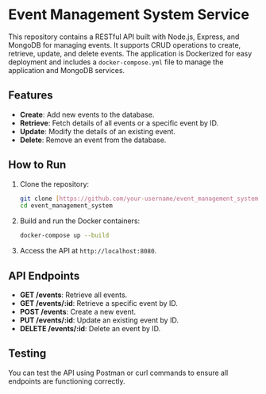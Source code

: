 # Event Management System Service

This repository contains a RESTful API built with Node.js, Express, and MongoDB for managing events. It supports CRUD operations to create, retrieve, update, and delete events. The application is Dockerized for easy deployment and includes a `docker-compose.yml` file to manage the application and MongoDB services.

## Features
- **Create**: Add new events to the database.
- **Retrieve**: Fetch details of all events or a specific event by ID.
- **Update**: Modify the details of an existing event.
- **Delete**: Remove an event from the database.

## How to Run
1. Clone the repository:
    ```sh
    git clone [https://github.com/your-username/event_management_system.git](https://github.com/RavindranAbilash/Event-Management-System.git)
    cd event_management_system
    ```
2. Build and run the Docker containers:
    ```sh
    docker-compose up --build
    ```
3. Access the API at `http://localhost:8080`.

## API Endpoints
- **GET /events**: Retrieve all events.
- **GET /events/:id**: Retrieve a specific event by ID.
- **POST /events**: Create a new event.
- **PUT /events/:id**: Update an existing event by ID.
- **DELETE /events/:id**: Delete an event by ID.

## Testing
You can test the API using Postman or curl commands to ensure all endpoints are functioning correctly.
